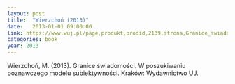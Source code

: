 ```yaml
---
layout: post
title:  "Wierzchoń (2013)"
date:   2013-01-01 09:00:00
link: https://www.wuj.pl/page,produkt,prodid,2139,strona,Granice_swiadomosci,katid,56.html
categories: book
year: 2013
---
```


Wierzchoń, M. (2013). Granice świadomości. W poszukiwaniu poznawczego modelu subiektywności. Kraków: Wydawnictwo UJ.
